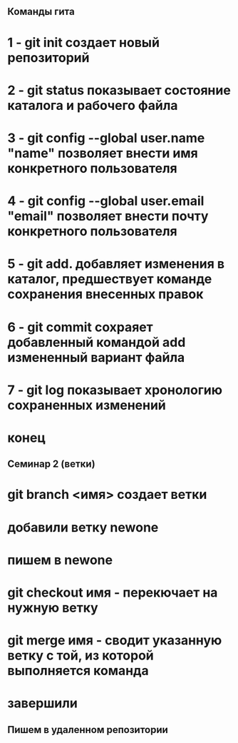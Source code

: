 ## Команды гита

# 1 - git init создает новый репозиторий
# 2 - git status показывает состояние каталога и рабочего файла
# 3 - git config --global user.name "name" позволяет внести имя конкретного пользователя
# 4 - git config --global user.email "email" позволяет внести почту конкретного пользователя
# 5 - git add. добавляет изменения в каталог, предшествует команде сохранения внесенных правок
# 6 - git commit сохраяет добавленный командой add измененный вариант файла
# 7 - git log показывает хронологию сохраненных изменений
# конец

## Семинар 2 (ветки)

# git branch <имя> создает ветки
# добавили ветку newone

# пишем в newone

# git checkout имя - перекючает на нужную ветку
# git merge имя - сводит указанную ветку с той, из которой выполняется команда

# завершили

## Пишем в удаленном репозитории
